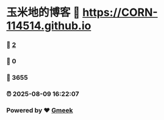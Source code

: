 # 玉米地的博客 :link: https://CORN-114514.github.io 
### :page_facing_up: [2](https://CORN-114514.github.io/tag.html) 
### :speech_balloon: 0 
### :hibiscus: 3655 
### :alarm_clock: 2025-08-09 16:22:07 
### Powered by :heart: [Gmeek](https://github.com/Meekdai/Gmeek)
